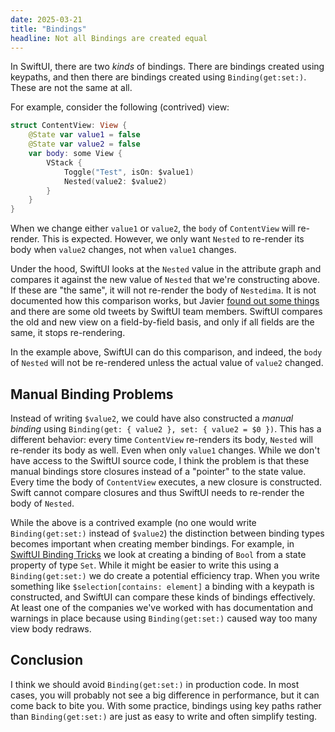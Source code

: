 ```yaml
---
date: 2025-03-21
title: "Bindings"
headline: Not all Bindings are created equal
---
```


In SwiftUI, there are two *kinds* of bindings. There are bindings created using keypaths, and then there are bindings created using `Binding(get:set:)`. These are not the same at all.

For example, consider the following (contrived) view:

```swift
struct ContentView: View {
    @State var value1 = false
    @State var value2 = false
    var body: some View {
        VStack {
            Toggle("Test", isOn: $value1)
            Nested(value2: $value2)
        }
    }
}
```

When we change either `value1` or `value2`, the `body` of `ContentView` will re-render. This is expected. However, we only want `Nested` to re-render its body when `value2` changes, not when `value1` changes. 

Under the hood, SwiftUI looks at the `Nested` value in the attribute graph and compares it against the new value of `Nested` that we're constructing above. If these are "the same", it will not re-render the body of `Nestedima`. It is not documented how this comparison works, but Javier [found out some things](https://swiftui-lab.com/equatableview/) and there are some old tweets by SwiftUI team members. SwiftUI compares the old and new view on a field-by-field basis, and only if all fields are the same, it stops re-rendering.

In the example above, SwiftUI can do this comparison, and indeed, the `body` of `Nested` will not be re-rendered unless the actual value of `value2` changed.

## Manual Binding Problems

Instead of writing `$value2`, we could have also constructed a *manual binding* using `Binding(get: { value2 }, set: { value2 = $0 })`. This has a different behavior: every time `ContentView` re-renders its body, `Nested` will re-render its body as well. Even when only `value1` changes. While we don't have access to the SwiftUI source code, I think the problem is that these manual bindings store closures instead of a "pointer" to the state value. Every time the body of `ContentView` executes, a new closure is constructed. Swift cannot compare closures and thus SwiftUI needs to re-render the body of `Nested`.

While the above is a contrived example (no one would write `Binding(get:set:)` instead of `$value2`) the distinction between binding types becomes important when creating member bindings. For example, in [SwiftUI Binding Tricks](/post/swiftui-binding-tricks/) we look at creating a binding of `Bool` from a state property of type `Set`. While it might be easier to write this using a `Binding(get:set:)` we do create a potential efficiency trap. When you write something like `$selection[contains: element]` a binding with a keypath is constructed, and SwiftUI can compare these kinds of bindings effectively. At least one of the companies we've worked with has documentation and warnings in place because using `Binding(get:set:)` caused way too many view body redraws.

## Conclusion

I think we should avoid `Binding(get:set:)` in production code. In most cases, you will probably not see a big difference in performance, but it can come back to bite you. With some practice, bindings using key paths rather than `Binding(get:set:)` are just as easy to write and often simplify testing.
